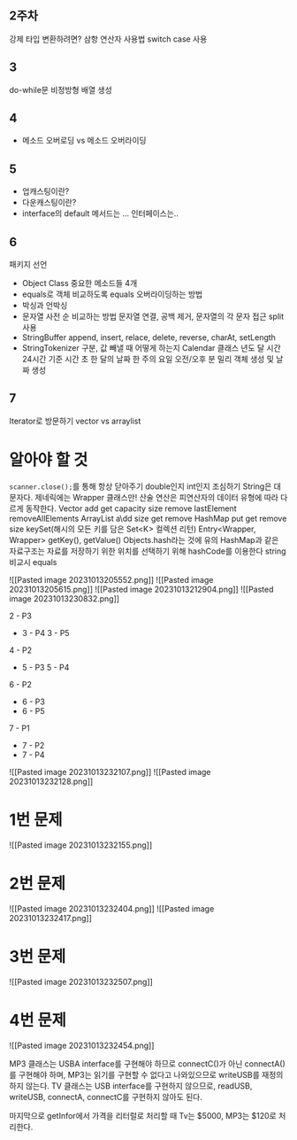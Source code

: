 ## 2주차
강제 타입 변환하려면?
삼항 연산자 사용법
switch case 사용
## 3
do-while문
비정방형 배열 생성

## 4
- 메소드 오버로딩 vs 메소드 오버라이딩

## 5
- 업캐스팅이란?
- 다운캐스팅이란?
- interface의 default 메서드는 ...
인터페이스는..
## 6
패키지 선언
- Object Class 중요한 메소드들 4개
- equals로 객체 비교하도록 equals 오버라이딩하는 방법
- 박싱과 언박싱
- 문자열 사전 순 비교하는 방법
문자열 연결, 공백 제거, 문자열의 각 문자 접근
split 사용
- StringBuffer append, insert, relace, delete, reverse, charAt, setLength
- StringTokenizer 구분, 값 빼낼 때 어떻게 하는지
Calendar 클래스
	년도
	달
	시간
	24시간 기준 시간
	초
	한 달의 날짜
	한 주의 요일
	오전/오후
	분
	밀리
	객체 생성 및 날짜 생성
## 7
Iterator로 방문하기
vector vs arraylist
# 알아야 할 것
`scanner.close();`를 통해 항상 닫아주기
double인지 int인지 조심하기
String은 대문자다.
제네릭에는 Wrapper 클래스만!
산술 연산은 피연산자의 데이터 유형에 따라 다르게 동작한다.
Vector add get capacity size remove lastElement removeAllElements
ArrayList a\dd size get remove
HashMap put get remove size keySet(해시의 모든 키를 담은 Set\<K> 컬렉션 리턴)
Entry\<Wrapper, Wrapper> getKey(), getValue()
Objects.hash라는 것에 유의
HashMap과 같은 자료구조는 자료를 저장하기 위한 위치를 선택하기 위해 hashCode를 이용한다
string 비교시 equals

![[Pasted image 20231013205552.png]]
![[Pasted image 20231013205615.png]]
![[Pasted image 20231013212904.png]]
![[Pasted image 20231013230832.png]]

2 - P3
- 3 - P4
3 - P5

4 - P2

- 5 - P3
5 - P4

6 - P2
- 6 - P3
- 6 - P5

7 - P1
- 7 - P2
- 7 - P4






![[Pasted image 20231013232107.png]]
![[Pasted image 20231013232128.png]]

# 1번 문제
![[Pasted image 20231013232155.png]]

# 2번 문제
![[Pasted image 20231013232404.png]]
![[Pasted image 20231013232417.png]]

# 3번 문제
![[Pasted image 20231013232507.png]]

# 4번 문제
![[Pasted image 20231013232454.png]]

MP3 클래스는 USBA interface를 구현해야 하므로 connectC()가 아닌 connectA()를 구현해야 하며, MP3는 읽기를 구현할 수 없다고 나와있으므로 writeUSB를 재정의하지 않는다.
TV 클래스는 USB interface를 구현하지 않으므로, readUSB, writeUSB, connectA, connectC를 구현하지 않아도 된다.

마지막으로 getInfor에서 가격을 리터럴로 처리할 때 Tv는 $5000, MP3는 $120로 처리한다.




